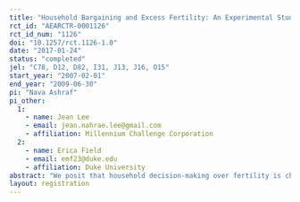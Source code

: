 ```yaml
---
title: "Household Bargaining and Excess Fertility: An Experimental Study in Zambia"
rct_id: "AEARCTR-0001126"
rct_id_num: "1126"
doi: "10.1257/rct.1126-1.0"
date: "2017-01-24"
status: "completed"
jel: "C78, D12, D82, I31, J13, J16, O15"
start_year: "2007-02-01"
end_year: "2009-06-30"
pi: "Nava Ashraf"
pi_other:
  1:
    - name: Jean Lee
    - email: jean.nahrae.lee@gmail.com
    - affiliation: Millennium Challenge Corporation
  2:
    - name: Erica Field
    - email: emf23@duke.edu
    - affiliation: Duke University
abstract: "We posit that household decision-making over fertility is characterized by moral hazard since most contraception can only be perfectly observed by the woman. Using an experiment in Zambia that varied whether women were given access to contraceptives alone or with their husbands, we find that women given access with their husbands were 19 percent less likely to seek family planning services, 25 percent less likely to use concealable contraception, and 27 percent more likely to give birth. However, women given access to contraception alone report a lower subjective well-being, suggesting a psychosocial cost of making contraceptives more concealable."
layout: registration
---
```


